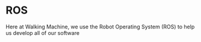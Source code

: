 # ROS

Here at Walking Machine, we use the Robot Operating System (ROS) to help us develop all of our software
